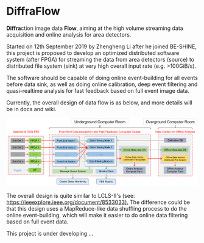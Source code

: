 # DiffraFlow

**Diffra**ction image data **Flow**, aiming at the high volume streaming data acquisition and online analysis for area detectors.

Started on 12th September 2019 by Zhengheng Li after he joined BE-SHINE, this project is proposed to develop an optimized distributed software system (after FPGA) for streaming the data from area detectors (source) to distributed file system (sink) at very high overall input rate (e.g. >100GiB/s).

The software should be capable of doing online event-building for all events before data sink, as well as doing online calibration, deep event filtering and quasi-realtime analysis for fast feedback based on full event image data.

Currently, the overall design of data flow is as below, and more details will be in docs and wiki.

![plan](docs/images/plan.png)

The overall design is quite similar to LCLS-II's (see: <https://ieeexplore.ieee.org/document/8533033).> The difference could be that this design uses a MapReduce-like data shuffling process to do the online event-building, which will make it easier to do online data filtering based on full event data.

This project is under developing ...

